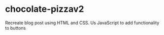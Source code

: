 # chocolate-pizzav2
Recreate blog post using HTML and CSS. Us JavaScript to add functionality to buttons
